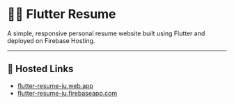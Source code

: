 # 🧑‍💻 Flutter Resume

A simple, responsive personal resume website built using Flutter and deployed on Firebase Hosting.

---

## 🔗 Hosted Links

- [flutter-resume-ju.web.app](https://flutter-resume-ju.web.app/)
- [flutter-resume-ju.firebaseapp.com](https://flutter-resume-ju.firebaseapp.com/)
